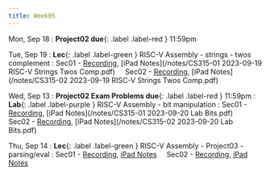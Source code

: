 ```yaml
---
title: Week05
---
```


Mon, Sep 18
: **Project02 due**{: .label .label-red } 11:59pm

Tue, Sep 19
: **Lec**{: .label .label-green } RISC-V Assembly - strings - twos complement
: Sec01 - [Recording](https://usfca.zoom.us/rec/share/vok2iDOlknsXxMTWGHWptayxYNPXmQhJj80gKmSvagiQqxuE4tCjtYNJHB4jyGBG.SIs4TVvRSvLl4XQW?startTime=1695135960000),
          [iPad Notes](/notes/CS315-01 2023-09-19 RISC-V Strings Twos Comp.pdf)
&nbsp; &nbsp;
Sec02 - [Recording](https://usfca.zoom.us/rec/share/NjZ_xJ0evuKpWcu-I0rKvmnZI-okTzR7u6ajsLhqnjc3Oss6vwhZGmSEmL_9mvKe.D5R6gm5dLyKQgvO3?startTime=1695159760000),
        [iPad Notes](/notes/CS315-02 2023-09-19 RISC-V Strings Twos Comp.pdf)

Wed, Sep 13
: **Project02 Exam Problems due**{: .label .label-red } 11:59pm
: **Lab**{: .label .label-purple } RISC-V Assembly - bit manipulation
: Sec01 - [Recording](https://usfca.zoom.us/rec/share/BbzfKJQj9SM5wM1LgSUiWIkZa84-0tB6AN8aoXLA7oCqpc6xaoLLULgPPtgef0UD.enH3tMIrR3hiO9yL?startTime=1695253759000),
          [iPad Notes](/notes/CS315-01 2023-09-20 Lab Bits.pdf)
&nbsp; &nbsp;
Sec02 - [Recording](https://usfca.zoom.us/rec/share/-WYkgzV2fXjrkmUgDEHSVAnWSHvMGE50BdMSejU1K6cetueAO4cXQXhAD7MTcJqB.0xKuYyBXqZQD4TRU?startTime=1695259777000),
        [iPad Notes](/notes/CS315-02 2023-09-20 Lab Bits.pdf)

Thu, Sep 14
: **Lec**{: .label .label-green } RISC-V Assembly - Project03 - parsing/eval
: Sec01 - [Recording](),
          [iPad Notes]()
&nbsp; &nbsp;
Sec02 - [Recording](),
        [iPad Notes]()
